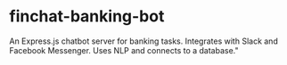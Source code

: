 # finchat-banking-bot
An Express.js chatbot server for banking tasks. Integrates with Slack and Facebook Messenger. Uses NLP and connects to a database."
